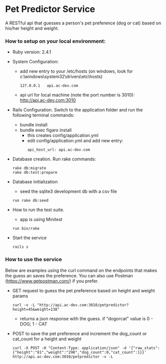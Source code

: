 # Pet Predictor Service

A RESTful api that guesses a person's pet preference (dog or cat) based on his/her height and weight.

### How to setup on your local environment:

  * Ruby version: 2.4.1

  * System Configuration:
    - add new entry to your /etc/hosts (on windows, look for c:\windows\system32\drivers\etc\hosts) 
      ```
      127.0.0.1   api.ac-dev.com
      ```
    - api url for local machine (note the port number is 3010): http://api.ac-dev.com:3010 

  * Rails Configuration. Switch to the application folder and run the following terminal commands:
    - bundle install
    - bundle exec figaro install
      - this creates config/application.yml
      - edit config/application.yml and add new entry:
        ```
        api_host_url: api.ac-dev.com
        ```

  * Database creation.  Run rake commands:
    ```
    rake db:migrate
    rake db:test:prepare
    ```

  * Database initialization 
    - seed the sqlite3 development db with a csv file
    ```
    run rake db:seed
    ```

  * How to run the test suite. 
    - app is using Minitest
    ```
    run bin/rake
    ```

  * Start the service
    ```
    rails s
    ```

### How to use the service  
  Below are examples using the curl command on the endpoints that makes the guess an saves the preference.  You can also use Postman (https://www.getpostman.com/) if you prefer. 

  * GET request to guess the pet preference based on height and weight params
    ```
    curl -v -L "http://api.ac-dev.com:3010/petpredictor?height=45&weight=138"
    ```

    - returns a json response with the guess. if "dogorcat" value is 0 - DOG; 1 - CAT

  * POST to save the pet preference and increment the dog_count or cat_count for a height and weight
    ```
    curl -X POST -H "Content-Type: application/json" -d '{"raw_stats":{"height":"81","weight":"290","dog_count":0,"cat_count":1}}' http://api.ac-dev.com:3010/petpredictor -v -L
    ```


